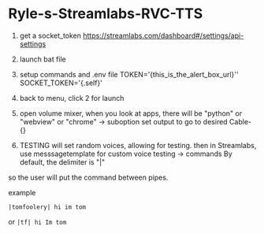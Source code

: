 # Ryle-s-Streamlabs-RVC-TTS

1) get a socket_token
https://streamlabs.com/dashboard#/settings/api-settings
2)  launch bat file

3) setup commands and .env file
TOKEN='{this_is_the_alert_box_url}''
SOCKET_TOKEN='{.self}'

4) back to menu, click 2 for launch

5) open volume mixer, when you look at apps, there will be "python" or "webview" or "chrome" -> suboption 
set output to go to desired Cable-{}

6) TESTING will set random voices, allowing for testing. then in Streamlabs, use messsagetemplate for custom voice testing -> commands
By default, the delimiter is "|"

so the user will put the command between pipes. 

example

```|tomfoolery| hi im tom```

or
```|tf| hi Im tom```
